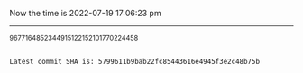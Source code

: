 Now the time is 2022-07-19 17:06:23 pm

---

<small>9677164852344915122152101770224458</small>

```txt

Latest commit SHA is: 5799611b9bab22fc85443616e4945f3e2c48b75b
```
